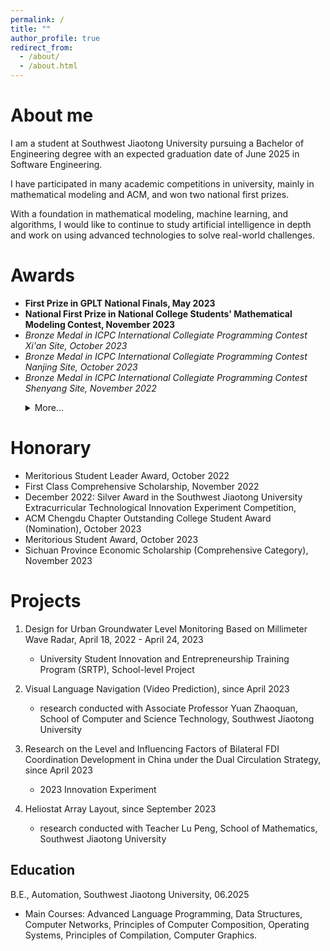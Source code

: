 ```yaml
---
permalink: /
title: ""
author_profile: true
redirect_from: 
  - /about/
  - /about.html
---
```


# About me

I am a student at Southwest Jiaotong University pursuing a Bachelor of Engineering degree with an expected graduation date of June 2025 in Software Engineering.

I have participated in many academic competitions in university, mainly in mathematical modeling and ACM, and won two national first prizes.

With a foundation in mathematical modeling, machine learning, and algorithms, I would like to continue to study artificial intelligence in depth and work on using advanced technologies to solve real-world challenges.



# Awards

- **First Prize in GPLT National Finals, May 2023**
- **National First Prize in National College Students' Mathematical Modeling Contest, November 2023**
- *Bronze Medal in ICPC International Collegiate Programming Contest Xi'an Site, October 2023*
- *Bronze Medal in ICPC International Collegiate Programming Contest Nanjing Site, October 2023*
- *Bronze Medal in ICPC International Collegiate Programming Contest Shenyang Site, November 2022*

<ul>
<details>
<summary>More...</summary>
<li>Third Prize in Southwest Jiaotong University ACM Monthly Contest, October 2021</li>
<li>First Prize in Southwest Jiaotong University Programming Talent Cup, November 2021</li>
<li>Third Prize in Southwest Jiaotong University Mathematical Modeling New Talent Cup, December 2021</li>
<li>First Prize in APMCM Asia-Pacific Region Undergraduate Mathematical Contest in Modeling, January 2022</li>
<li>Third Prize in GPLT (Group Programming Ladder Tournament) Individual Contest, May 2022</li>
<li>Second Prize in GPLT Sichuan Province Team Contest, May 2022</li>
<li>Third Prize in GPLT National Finals, May 2022</li>
<li>Bronze Medal in Southwest Jiaotong University Programming Contest, May 2022</li>
<li>First Prize in Lanqiao Cup Sichuan Province C/C++ Programming Contest, May 2022</li>
<li>Second Prize in MathorCup College Students' Mathematical Modeling Challenge, June 2021</li>
<li>First Prize in Southwest Jiaotong University Mathematical Modeling School Contest, June 2022</li>
<li>First Prize in May Day Mathematical Modeling Contest, June 2022</li>
<li>Third Prize in Lanqiao Cup National Finals C/C++ Programming Contest, June 2022</li>
<li>First Prize in Huashu Cup National College Students' Mathematical Modeling Contest, August 2022</li>
<li>Second Prize in National College Students' Mathematical Modeling Contest, Sichuan Province, October 2022</li>
<li>Silver Medal in Sichuan Province College Students' Programming Contest, October 2022</li>
<li>Third Prize in Southwest Jiaotong University Mathematical Modeling New Talent Cup, December 2022</li>
<li>First Prize in National College Students' Mathematics Competition, Sichuan Province, March 2023</li>
<li>Second Prize in Lanqiao Cup Sichuan Province C/C++ Programming Contest, April 2023</li>
<li>Bronze Medal in the 18th "Challenge Cup" Southwest Jiaotong University Extracurricular Academic Science and Technology Competition, April 2023</li>
<li>Second Prize in the National College Students' Market Survey and Analysis Competition at the School Level, May 2023</li>
<li>Third Prize in GPLT Individual Contest, May 2023</li>
<li>First Prize in GPLT Sichuan Province Team Contest, May 2023</li>
<li>First Prize in MathorCup College Students' Mathematical Modeling Challenge, June 2023</li>
<li>First Prize in College Students' Statistical Modeling Contest, Sichuan Province, June 2023</li>
<li>Third Prize in Network Technology Challenge Southwest Region, July 2023</li>
<li>Second Prize in Southwest Jiaotong University Mathematical Modeling School Contest, July 2023</li>
<li>H Prize in MCM/ICM The Mathematical Contest in Modeling, July 2023</li>
</details>
</ul>


# Honorary

- Meritorious Student Leader Award, October 2022
- First Class Comprehensive Scholarship, November 2022
- December 2022: Silver Award in the Southwest Jiaotong University Extracurricular Technological Innovation Experiment Competition, 
- ACM Chengdu Chapter Outstanding College Student Award (Nomination), October 2023
- Meritorious Student Award, October 2023
- Sichuan Province Economic Scholarship (Comprehensive Category), November 2023

# Projects

1. Design for Urban Groundwater Level Monitoring Based on Millimeter Wave Radar, April 18, 2022 - April 24, 2023
   - University Student Innovation and Entrepreneurship Training Program (SRTP), School-level Project

2. Visual Language Navigation (Video Prediction), since April 2023
   - research conducted with Associate Professor Yuan Zhaoquan, School of Computer and Science Technology, Southwest Jiaotong University

3. Research on the Level and Influencing Factors of Bilateral FDI Coordination Development in China under the Dual Circulation Strategy, since April 2023
   - 2023 Innovation Experiment

4. Heliostat Array Layout, since September 2023
   - research conducted with Teacher Lu Peng, School of Mathematics, Southwest Jiaotong University

## Education

B.E., Automation, Southwest Jiaotong University, 06.2025

- Main Courses: Advanced Language Programming, Data Structures, Computer Networks, Principles of Computer Composition, Operating Systems, Principles of Compilation, Computer Graphics.
